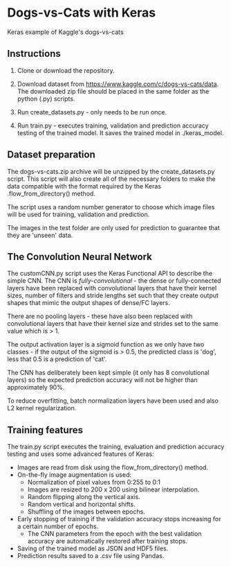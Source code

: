 # Dogs-vs-Cats with Keras
Keras example of Kaggle's dogs-vs-cats

## Instructions

1. Clone or download the repository.

2. Download dataset from https://www.kaggle.com/c/dogs-vs-cats/data.  The downloaded zip file should be placed in the same folder as the python (.py) scripts.

3. Run create_datasets.py - only needs to be run once.

4. Run train.py - executes training, validation and prediction accuracy testing of the trained model. It saves the trained model in ./keras_model.


## Dataset preparation
The dogs-vs-cats.zip archive will be unzipped by the create_datasets.py script. This script will also create all of the necessary folders to make the data compatible with the format required by the Keras .flow_from_directory() method.

The script uses a random number generator to choose which image files will be used for training, validation and prediction.

The images in the test folder are only used for prediction to guarantee that they are 'unseen' data.


## The Convolution Neural Network

The customCNN.py script uses the Keras Functional API to describe the simple CNN. The CNN is *fully-convolutional* - the dense or fully-connected layers have been replaced with convolutional layers that have their kernel sizes, number of filters and stride lengths set such that they create output shapes that mimic the output shapes of dense/FC layers.

There are no pooling layers - these have also been replaced with convolutional layers that have their kernel size and strides set to the same value which is > 1.

The output activation layer is a sigmoid function as we only have two classes - if the output of the sigmoid is > 0.5, the predicted class is 'dog', less that 0.5 is a prediction of 'cat'.

The CNN has deliberately been kept simple (it only has 8 convolutional layers) so the expected prediction accuracy will not be higher than approximately 90%.

To reduce overfitting, batch normalization layers have been used and also L2 kernel regularization.

## Training features

The train.py script executes the training, evaluation and prediction accuracy testing and uses some advanced features of Keras:

+ Images are read from disk using the flow_from_directory() method.
+ On-the-fly image augmentation is used:
  + Normalization of pixel values from 0:255 to 0:1
  + Images are resized to 200 x 200 using bilinear interpolation.
  + Random flipping along the vertical axis.
  + Random vertical and horizontal shifts.
  + Shuffling of the images between epochs.
+ Early stopping of training if the validation accuracy stops increasing for a certain number of epochs.
  + The CNN parameters from the epoch with the best validation accuracy are automatically restored after training stops.
+ Saving of the trained model as JSON and HDF5 files.
+ Prediction results saved to a .csv file using Pandas.
